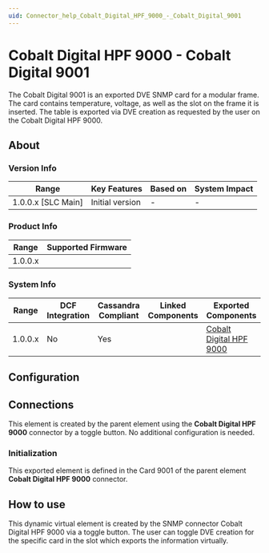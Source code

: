 ```yaml
---
uid: Connector_help_Cobalt_Digital_HPF_9000_-_Cobalt_Digital_9001
---
```


# Cobalt Digital HPF 9000 - Cobalt Digital 9001

The Cobalt Digital 9001 is an exported DVE SNMP card for a modular frame. The card contains temperature, voltage, as well as the slot on the frame it is inserted. The table is exported via DVE creation as requested by the user on the Cobalt Digital HPF 9000.

## About

### Version Info

| Range                | Key Features     | Based on     | System Impact     |
|----------------------|------------------|--------------|-------------------|
| 1.0.0.x [SLC Main]   | Initial version  | -            | -                 |

### Product Info

| Range     | Supported Firmware     |
|-----------|------------------------|
| 1.0.0.x   |                        |

### System Info

| Range     | DCF Integration     | Cassandra Compliant     | Linked Components     | Exported Components                                                          |
|-----------|---------------------|-------------------------|-----------------------|------------------------------------------------------------------------------|
| 1.0.0.x   | No                  | Yes                     |                       | [Cobalt Digital HPF 9000](xref:Connector_help_Cobalt_Digital_HPF_9000) |

## Configuration

## Connections

This element is created by the parent element using the **Cobalt Digital HPF 9000** connector by a toggle button. No additional configuration is needed.

### Initialization

This exported element is defined in the Card 9001 of the parent element **Cobalt Digital HPF 9000** connector.

## How to use

This dynamic virtual element is created by the SNMP connector Cobalt Digital HPF 9000 via a toggle button. The user can toggle DVE creation for the specific card in the slot which exports the information virtually.

